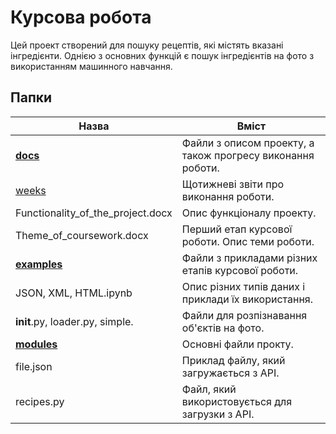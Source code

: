 Курсова робота
=====================
Цей проект створений для пошуку рецептів, які містять вказані інгредієнти.
Однією з основних функцій є пошук інгредієнтів на фото з використанням машинного навчання.

Папки
-------------
Назва  | Вміст
----------------|----------------------
[**docs**](https://github.com/tolik0/Coursework/tree/master/docs)|Файли з описом проекту, а також прогресу виконання роботи. 
  [weeks](https://github.com/tolik0/Coursework/tree/master/docs/weeks)|Щотижневі звіти про виконання роботи.
  Functionality_of_the_project.docx|Опис функціоналу проекту.
  Theme_of_coursework.docx|Перший етап курсової роботи. Опис теми роботи.
[**examples**](https://github.com/tolik0/Coursework/tree/master/examples)|Файли з прикладами різних етапів курсової роботи.
  JSON, XML, HTML.ipynb|Опис різних типів даних і приклади їх використання.
  __init__.py, loader.py, simple.|Файли для розпізнавання об'єктів на фото.
[**modules**](https://github.com/tolik0/Coursework/tree/master/modules)|Основні файли прокту.
  file.json|Приклад файлу, який загружається з API.
  recipes.py|Файл, який використовується для загрузки з API.

